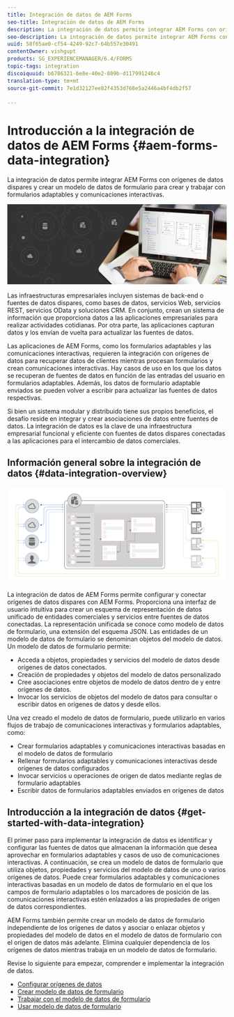 ```yaml
---
title: Integración de datos de AEM Forms
seo-title: Integración de datos de AEM Forms
description: La integración de datos permite integrar AEM Forms con orígenes de datos dispares y crear un modelo de datos de formulario para crear y trabajar con formularios adaptables y comunicaciones interactivas.
seo-description: La integración de datos permite integrar AEM Forms con orígenes de datos dispares y crear un modelo de datos de formulario para crear y trabajar con formularios adaptables y comunicaciones interactivas.
uuid: 58f65ae0-cf54-4249-92c7-64b557e30491
contentOwner: vishgupt
products: SG_EXPERIENCEMANAGER/6.4/FORMS
topic-tags: integration
discoiquuid: b6786321-6e8e-40e2-809b-d117991246c4
translation-type: tm+mt
source-git-commit: 7e1d32127ee82f4353d768e5a2446a4bf4db2f57

---
```



# Introducción a la integración de datos de AEM Forms {#aem-forms-data-integration}

La integración de datos permite integrar AEM Forms con orígenes de datos dispares y crear un modelo de datos de formulario para crear y trabajar con formularios adaptables y comunicaciones interactivas.

![](do-not-localize/data-integeration.png)

Las infraestructuras empresariales incluyen sistemas de back-end o fuentes de datos dispares, como bases de datos, servicios Web, servicios REST, servicios OData y soluciones CRM. En conjunto, crean un sistema de información que proporciona datos a las aplicaciones empresariales para realizar actividades cotidianas. Por otra parte, las aplicaciones capturan datos y los envían de vuelta para actualizar las fuentes de datos.

Las aplicaciones de AEM Forms, como los formularios adaptables y las comunicaciones interactivas, requieren la integración con orígenes de datos para recuperar datos de clientes mientras procesan formularios y crean comunicaciones interactivas. Hay casos de uso en los que los datos se recuperan de fuentes de datos en función de las entradas del usuario en formularios adaptables. Además, los datos de formulario adaptable enviados se pueden volver a escribir para actualizar las fuentes de datos respectivas.

Si bien un sistema modular y distribuido tiene sus propios beneficios, el desafío reside en integrar y crear asociaciones de datos entre fuentes de datos. La integración de datos es la clave de una infraestructura empresarial funcional y eficiente con fuentes de datos dispares conectadas a las aplicaciones para el intercambio de datos comerciales.

## Información general sobre la integración de datos {#data-integration-overview}

![aem-forms-data-integeration](assets/aem-forms-data-integeration.png)

La integración de datos de AEM Forms permite configurar y conectar orígenes de datos dispares con AEM Forms. Proporciona una interfaz de usuario intuitiva para crear un esquema de representación de datos unificado de entidades comerciales y servicios entre fuentes de datos conectadas. La representación unificada se conoce como modelo de datos de formulario, una extensión del esquema JSON. Las entidades de un modelo de datos de formulario se denominan objetos del modelo de datos. Un modelo de datos de formulario permite:

* Acceda a objetos, propiedades y servicios del modelo de datos desde orígenes de datos conectados.
* Creación de propiedades y objetos del modelo de datos personalizado
* Cree asociaciones entre objetos de modelo de datos dentro de y entre orígenes de datos.
* Invocar los servicios de objetos del modelo de datos para consultar o escribir datos en orígenes de datos y desde ellos.

Una vez creado el modelo de datos de formulario, puede utilizarlo en varios flujos de trabajo de comunicaciones interactivas y formularios adaptables, como:

* Crear formularios adaptables y comunicaciones interactivas basadas en el modelo de datos de formulario
* Rellenar formularios adaptables y comunicaciones interactivas desde orígenes de datos configurados
* Invocar servicios u operaciones de origen de datos mediante reglas de formulario adaptables
* Escribir datos de formularios adaptables enviados en orígenes de datos

## Introducción a la integración de datos {#get-started-with-data-integration}

El primer paso para implementar la integración de datos es identificar y configurar las fuentes de datos que almacenan la información que desea aprovechar en formularios adaptables y casos de uso de comunicaciones interactivas. A continuación, se crea un modelo de datos de formulario que utiliza objetos, propiedades y servicios del modelo de datos de uno o varios orígenes de datos. Puede crear formularios adaptables y comunicaciones interactivas basadas en un modelo de datos de formulario en el que los campos de formulario adaptables o los marcadores de posición de las comunicaciones interactivas estén enlazados a las propiedades de origen de datos correspondientes.

AEM Forms también permite crear un modelo de datos de formulario independiente de los orígenes de datos y asociar o enlazar objetos y propiedades del modelo de datos en el modelo de datos de formulario con el origen de datos más adelante. Elimina cualquier dependencia de los orígenes de datos mientras trabaja en un modelo de datos de formulario.

Revise lo siguiente para empezar, comprender e implementar la integración de datos.

* [Configurar orígenes de datos](/help/forms/using/configure-data-sources.md)
* [Crear modelo de datos de formulario](/help/forms/using/create-form-data-models.md)
* [Trabajar con el modelo de datos de formulario](/help/forms/using/work-with-form-data-model.md)
* [Usar modelo de datos de formulario](/help/forms/using/using-form-data-model.md)

